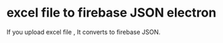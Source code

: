 excel file to firebase JSON electron
===========================

If you upload excel file , It converts to firebase JSON.
